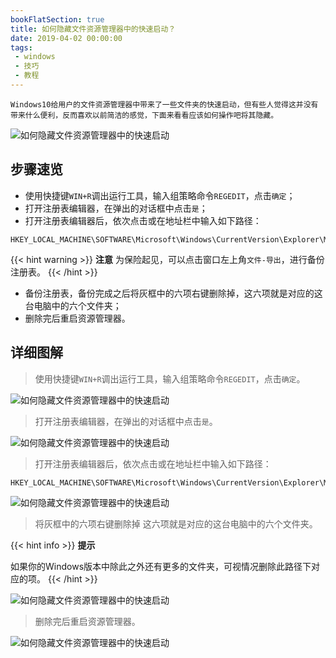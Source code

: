 ```yaml
---
bookFlatSection: true
title: 如何隐藏文件资源管理器中的快速启动？
date: 2019-04-02 00:00:00
tags: 
 - windows
 - 技巧
 - 教程
---
```


`Windows10给用户的文件资源管理器中带来了一些文件夹的快速启动，但有些人觉得这并没有带来什么便利，反而喜欢以前简洁的感觉，下面来看看应该如何操作吧将其隐藏。`
<!--more-->

![如何隐藏文件资源管理器中的快速启动](https://cdn.img.wenhairu.com/images/2019/11/07/AEacD.png)

## 步骤速览 ##
- 使用快捷键`WIN+R`调出运行工具，输入组策略命令`REGEDIT`，点击`确定`；
- 打开注册表编辑器，在弹出的对话框中点击`是`；
- 打开注册表编辑器后，依次点击或在地址栏中输入如下路径：
```
HKEY_LOCAL_MACHINE\SOFTWARE\Microsoft\Windows\CurrentVersion\Explorer\MyComputer\NameSpace\
```
{{< hint warning >}}
**<i class="fa fa-exclamation-triangle"></i> 注意**
为保险起见，可以点击窗口左上角`文件-导出`，进行备份注册表。
{{< /hint >}}
- 备份注册表，备份完成之后将灰框中的六项右键删除掉，这六项就是对应的这台电脑中的六个文件夹；
- 删除完后重启资源管理器。



## 详细图解 ##
> 使用快捷键`WIN+R`调出运行工具，输入组策略命令`REGEDIT`，点击`确定`。

![如何隐藏文件资源管理器中的快速启动](https://cdn.img.wenhairu.com/images/2019/11/07/AEu2t.png)

> 打开注册表编辑器，在弹出的对话框中点击`是`。

![如何隐藏文件资源管理器中的快速启动](https://cdn.img.wenhairu.com/images/2019/11/07/AEGfS.png)

> 打开注册表编辑器后，依次点击或在地址栏中输入如下路径：
```
HKEY_LOCAL_MACHINE\SOFTWARE\Microsoft\Windows\CurrentVersion\Explorer\MyComputer\NameSpace\
```

![如何隐藏文件资源管理器中的快速启动](https://cdn.img.wenhairu.com/images/2019/11/07/AE1QC.png)

> 将灰框中的六项右键删除掉 
这六项就是对应的这台电脑中的六个文件夹。

{{< hint info >}}
**<i class="fa fa-exclamation-circle"></i> 提示** 

如果你的Windows版本中除此之外还有更多的文件夹，可视情况删除此路径下对应的项。
{{< /hint >}}

![如何隐藏文件资源管理器中的快速启动](https://cdn.img.wenhairu.com/images/2019/11/07/AEpes.png)

> 删除完后重启资源管理器。

![如何隐藏文件资源管理器中的快速启动](https://cdn.img.wenhairu.com/images/2019/11/07/AEnAR.png)
​​



